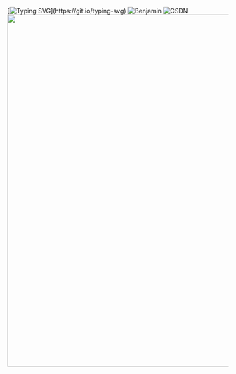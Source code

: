
[![Typing SVG](https://readme-typing-svg.demolab.com?font=Dancing+Script&size=35&duration=6000&pause=1500&color=8D92F7&center=%E7%9C%9F&vCenter=%E7%9C%9F&repeat=%E7%9C%9F&random=%E5%81%87&width=435&lines=Fake+it+till+you+make+it.)](https://git.io/typing-svg)  
![Benjamin](https://stats.justsong.cn/api/leetcode?username=benjamin-6u&theme=dark)
![CSDN](https://stats.justsong.cn/api/csdn?id=weixin_57246792&theme=algolia)
<img width="800" src="https://github-readme-activity-graph.vercel.app/graph?username=Benjamin15105&theme=tokyo-night&hide_border=true&area=true" />




<!--
**Benjamin15105/Benjamin15105** is a ✨ _special_ ✨ repository because its `README.md` (this file) appears on your GitHub profile.

Here are some ideas to get you started:

- 🔭 I’m currently working on ...
- 🌱 I’m currently learning ...
- 👯 I’m looking to collaborate on ...
- 🤔 I’m looking for help with ...
- 💬 Ask me about ...
- 📫 How to reach me: ...
- 😄 Pronouns: ...
- ⚡ Fun fact: ...
-->
